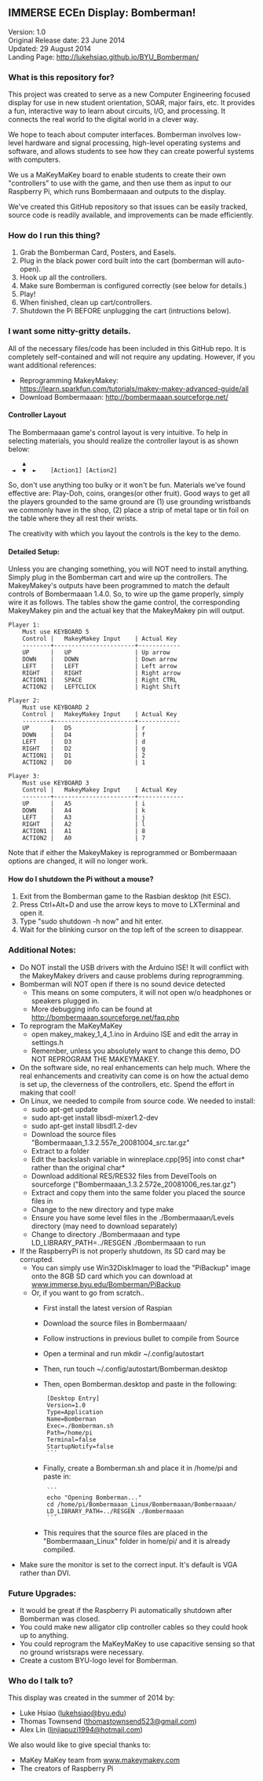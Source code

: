 ## IMMERSE ECEn Display: Bomberman! ##

Version: 1.0<br>
Original Release date: 23 June 2014<br>
Updated: 29 August 2014<br>
Landing Page: http://lukehsiao.github.io/BYU_Bomberman/
        
### What is this repository for? ###

This project was created to serve as a new Computer Engineering focused
display for use in new student orientation, SOAR, major fairs, etc. It provides
a fun, interactive way to learn about circuits, I/O, and processing.  It
connects the real world to the digital world in a clever way.

We hope to teach about computer interfaces.  Bomberman involves low-level
hardware and signal processing, high-level operating systems and software,
and allows students to see how they can create powerful systems with computers.

We us a MaKeyMaKey board to enable students to create their own "controllers"
to use with the game, and then use them as input to our Raspberry Pi, which
runs Bombermaaan and outputs to the display.

We've created this GitHub repository so that issues can be easily tracked,
source code is readily available, and improvements can be made efficiently.

### How do I run this thing? ###

1. Grab the Bomberman Card, Posters, and Easels. 
2. Plug in the black power cord built into the cart (bomberman will auto-open).
3. Hook up all the controllers.
4. Make sure Bomberman is configured correctly (see below for details.)
5. Play!
6. When finished, clean up cart/controllers.
7. Shutdown the Pi BEFORE unplugging the cart (intructions below).


### I want some nitty-gritty details. ###

All of the necessary files/code has been included in this GitHub repo.  It is
completely self-contained and will not require any updating.  However, if you
want additional references:
* Reprogramming MakeyMakey: https://learn.sparkfun.com/tutorials/makey-makey-advanced-guide/all
* Download Bombermaaan: http://bombermaaan.sourceforge.net/

#### Controller Layout ####
The Bombermaaan game's control layout is very intuitive.  To help in selecting
materials, you should realize the controller layout is as shown below:

        ▲
     ◄  ▼  ►    [Action1] [Action2]

So, don't use anything too bulky or it won't be fun. Materials we've found 
effective are: Play-Doh, coins, oranges(or other fruit).
Good ways to get all the players grounded to the same ground are (1) use grounding
wristbands we commonly have in the shop, (2) place a strip of metal tape or
tin foil on the table where they all rest their wrists.

The creativity with which you layout the controls is the key to the demo.

#### Detailed Setup: ####
Unless you are changing something, you will NOT need to install anything.
Simply plug in the Bomberman cart and wire up the controllers.
The MakeyMakey's outputs have been programmed to match the default controls
of Bombermaaan 1.4.0.  So, to wire up the game properly, simply wire it as
follows.  The tables show the game control, the corresponding MakeyMakey pin
and the actual key that the MakeyMakey pin will output.

    Player 1:
        Must use KEYBOARD 5
        Control |   MakeyMakey Input    | Actual Key
        --------+-----------------------+------------
        UP      |   UP                  | Up arrow
        DOWN    |   DOWN                | Down arrow
        LEFT    |   LEFT                | Left arrow
        RIGHT   |   RIGHT               | Right arrow
        ACTION1 |   SPACE               | Right CTRL
        ACTION2 |   LEFTCLICK           | Right Shift
    
    Player 2:
        Must use KEYBOARD 2
        Control |   MakeyMakey Input    | Actual Key
        --------+-----------------------+------------
        UP      |   D5                  | r
        DOWN    |   D4                  | f
        LEFT    |   D3                  | d
        RIGHT   |   D2                  | g
        ACTION1 |   D1                  | 2
        ACTION2 |   D0                  | 1
        
    Player 3:
        Must use KEYBOARD 3
        Control |   MakeyMakey Input    | Actual Key
        --------+-----------------------+-------------
        UP      |   A5                  | i
        DOWN    |   A4                  | k
        LEFT    |   A3                  | j
        RIGHT   |   A2                  | l
        ACTION1 |   A1                  | 8
        ACTION2 |   A0                  | 7

Note that if either the MakeyMakey is reprogrammed or Bombermaaan options are
changed, it will no longer work.

#### How do I shutdown the Pi without a mouse? ####
1. Exit from the Bomberman game to the Rasbian desktop (hit ESC).
2. Press Ctrl+Alt+D and use the arrow keys to move to LXTerminal and open it.
3. Type "sudo shutdown -h now" and hit enter.
4. Wait for the blinking cursor on the top left of the screen to disappear.

### Additional Notes: ###
* Do NOT install the USB drivers with the Arduino ISE!  It will conflict with 
  the MakeyMakey drivers and cause problems during reprogramming.
* Bomberman will NOT open if there is no sound device detected
   * This means on some computers, it will not open w/o headphones or speakers
   plugged in.
   * More debugging info can be found at http://bombermaaan.sourceforge.net/faq.php
* To reprogram the MaKeyMaKey
   * open makey_makey_1_4_1.ino in Arduino ISE and edit the array in settings.h
   * Remember, unless you absolutely want to change this demo, DO NOT REPROGRAM 
   THE MAKEYMAKEY.
* On the software side, no real enhancements can help much. Where the real 
enhancements and creativity can come is on how the actual demo is set up, the 
cleverness of the controllers, etc.  Spend the effort in making that cool!
* On Linux, we needed to compile from source code.  We needed to install:
   * sudo apt-get update
   * sudo apt-get install libsdl-mixer1.2-dev
   * sudo apt-get install libsdl1.2-dev
   * Download the source files "Bombermaaan_1.3.2.557e_20081004_src.tar.gz"
   * Extract to a folder
   * Edit the backslash variable in winreplace.cpp[95] into const char* rather 
   than the original char*
   * Download additional RES/RES32 files from DevelTools on sourceforge 
   ("Bombermaaan_1.3.2.572e_20081006_res.tar.gz")
   * Extract and copy them into the same folder you placed the source files in
   * Change to the new directory and type make
   * Ensure you have some level files in the ./Bombermaaan/Levels directory 
   (may need to download separately)
   * Change to directory ./Bombermaaan and type 
   LD_LIBRARY_PATH=../RESGEN ./Bombermaaan to run
* If the RaspberryPi is not properly shutdown, its SD card may be corrupted.
   * You can simply use Win32DiskImager to load the "PiBackup" image onto the 
   8GB SD card which you can download at www.immerse.byu.edu/Bomberman/PiBackup
   * Or, if you want to go from scratch..
        * First install the latest version of Raspian
        * Download the source files in Bombermaaan/
        * Follow instructions in previous bullet to compile from Source
        * Open a terminal and run mkdir ~/.config/autostart
        * Then, run touch ~/.config/autostart/Bomberman.desktop
        * Then, open Bomberman.desktop and paste in the following:
             
             ```
              [Desktop Entry]
              Version=1.0
              Type=Application
              Name=Bomberman
              Exec=./Bomberman.sh
              Path=/home/pi
              Terminal=false
              StartupNotify=false
              ```
       * Finally, create a Bomberman.sh and place it in /home/pi and paste in:
              
              ```
              echo "Opening Bomberman..."
              cd /home/pi/Bombermaaan_Linux/Bombermaaan/Bombermaaan/
              LD_LIBRARY_PATH=../RESGEN ./Bombermaaan
              ```
       * This requires that the source files are placed in the 
       "Bombermaaan_Linux" folder in home/pi/ and it is already compiled.
* Make sure the monitor is set to the correct input.  It's default is VGA 
  rather than DVI.
  
### Future Upgrades: ###
* It would be great if the Raspberry Pi automatically shutdown after Bomberman
was closed.
* You could make new alligator clip controller cables so they could hook up to
anything.
* You could reprogram the MaKeyMaKey to use capacitive sensing so that no ground
wristsraps were necessary.
* Create a custom BYU-logo level for Bomberman.

### Who do I talk to? ###

This display was created in the summer of 2014 by:
* Luke Hsiao (lukehsiao@byu.edu)
* Thomas Townsend (thomastownsend523@gmail.com)
* Alex Lin (linjiapuzi1994@hotmail.com)

We also would like to give special thanks to:
* MaKey MaKey team from www.makeymakey.com
* The creators of Raspberry Pi